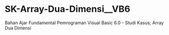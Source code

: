 # SK-Array-Dua-Dimensi__VB6
Bahan Ajar Fundamental Pemrograman Visual Basic 6.0 - Studi Kasus; Array Dua Dimensi
